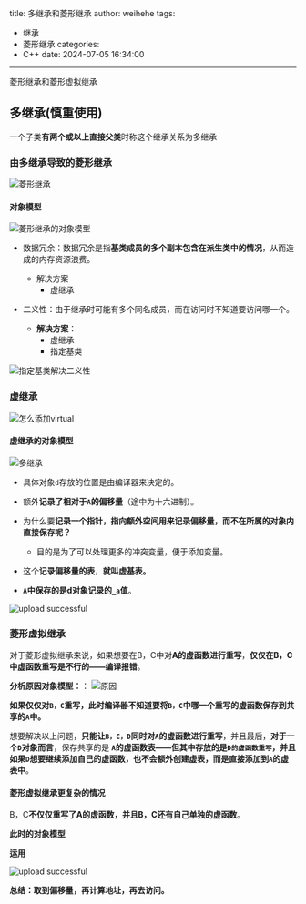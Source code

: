 title: 多继承和菱形继承
author: weihehe
tags:
  - 继承
  - 菱形继承
categories:
  - C++
date: 2024-07-05 16:34:00
---
菱形继承和菱形虚拟继承
<!-- more -->

## 多继承(慎重使用)

一个子类**有两个或以上直接父类**时称这个继承关系为多继承

### 由多继承导致的菱形继承

![菱形继承](/images/菱形继承_1.png)


#### 对象模型
![菱形继承的对象模型](/images/多继承_01.png)

- 数据冗余：数据冗余是指**基类成员的多个副本包含在派生类中的情况**，从而造成的内存资源浪费。
  - 解决方案
    - 虚继承

- 二义性：由于继承时可能有多个同名成员，而在访问时不知道要访问哪一个。

  - **解决方案**：
    - 虚继承
    - 指定基类
  
  
![指定基类解决二义性](/images/多继承_2.png)

### 虚继承


![怎么添加virtual](/images/多继承_3.png)

#### 虚继承的对象模型

![多继承](/images/pasted-11.png)

- 具体对象`d`存放的位置是由编译器来决定的。
- 额外**记录了相对于`A`的偏移量**（途中为十六进制）。
- 为什么要**记录一个指针，指向额外空间用来记录偏移量，而不在所属的对象内直接保存呢？**
	- 目的是为了可以处理更多的冲突变量，便于添加变量。
 
- 这个**记录偏移量的表**，**就叫虚基表。**
- **`A`中保存的是d对象记录的`_a`值**。
 
![upload successful](/images/多继承_4.png)

### 菱形虚拟继承

对于菱形虚拟继承来说，如果想要在B，C中对**A的虚函数进行重写**，**仅仅在B，C中虚函数重写是不行的——编译报错**。

**分析原因对象模型：**：
![**原因**](/images/多继承-菱形虚拟继承.png)

**如果仅仅对`B，C`重写，此时编译器不知道要将`B，C`中哪一个重写的虚函数保存到共享的`A`中。**

想要解决以上问题，**只能让`B，C，D`同时对`A`的虚函数进行重写**，并且最后，**对于一个`D`对象而言**，保存共享的是 **`A`的虚函数表——但其中存放的是`D的虚函数重写`，并且如果`D`想要继续添加自己的虚函数，也不会额外创建虚表，而是直接添加到`A`的虚表中**。

#### 菱形虚拟继承更复杂的情况

B，C**不仅仅重写了A的虚函数，**并且**B，C还有自己单独的虚函数**。

**此时的对象模型**



**运用**

![upload successful](/images/多继承_5.png)

**总结：取到偏移量，再计算地址，再去访问。**
